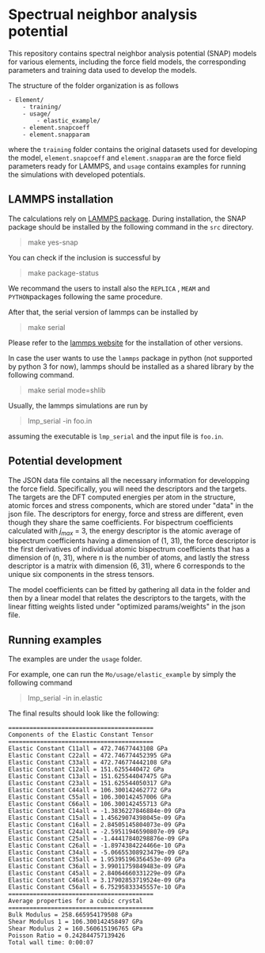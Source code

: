 # Spectrual neighbor analysis potential 


This repository contains spectral neighbor analysis potential (SNAP) models for 
various elements, including the force field models, the corresponding parameters and training data used to develop the models. 

The structure of the folder organization is as follows

```
- Element/
    - training/
    - usage/
        - elastic_example/
    - element.snapcoeff
    - element.snapparam
```
where the `training` folder contains the original datasets used for developing the model, `element.snapcoeff` and `element.snapparam` are the force field parameters ready for LAMMPS, and `usage` contains examples for running the simulations with developed potentials. 


## LAMMPS installation 
The calculations rely on [LAMMPS package](http://lammps.sandia.gov/). During installation, the SNAP package should be installed by the following command in the `src` directory. 
> make yes-snap

You can check if the inclusion is successful by 
> make package-status

We recommand the users to install also the `REPLICA` , `MEAM` and `PYTHON`packages following the same procedure. 

After that, the serial version of lammps can be installed by 
> make serial 

Please refer to the [lammps website](http://lammps.sandia.gov/) for the installation of other versions.

In case the user wants to use the `lammps` package in python (not supported by python 3 for now), lammps should be installed as a shared library by the following command.
> make serial mode=shlib

Usually, the lammps simulations are run by 
> lmp_serial -in foo.in

assuming the executable is `lmp_serial` and the input file is `foo.in`.


## Potential development

The JSON data file contains all the necessary information for developping the force field. Specifically, you will need the descriptors and the targets. The targets are the DFT computed energies per atom in the structure, atomic forces and stress components, which are stored under "data" in the json file. The descriptors for energy, force and stress are different, even though they share the same coefficients. For bispectrum coefficients calculated with $j_{max}$ = 3, the energy descriptor is the atomic average of bispectrum coefficients having a dimension of (1, 31), the force descriptor is the first derivatives of individual atomic bispectrum coefficients that has a dimension of (n, 31), where n is the number of atoms, and lastly the stress descriptor is a matrix with dimension (6, 31), where 6 corresponds to the unique six components in the stress tensors.

The model coefficients can be fitted by gathering all data in the folder and then by a linear model that relates the descriptors to the targets, with the linear fitting weights listed under "optimized params/weights" in the json file. 


## Running examples

The examples are under the `usage` folder. 

For example, one can run the `Mo/usage/elastic_example` by simply the following command
> lmp_serial -in in.elastic 

The final results should look like the following:

```
=========================================
Components of the Elastic Constant Tensor
=========================================
Elastic Constant C11all = 472.74677443108 GPa
Elastic Constant C22all = 472.746774452395 GPa
Elastic Constant C33all = 472.746774442108 GPa
Elastic Constant C12all = 151.6255440472 GPa
Elastic Constant C13all = 151.625544047475 GPa
Elastic Constant C23all = 151.625544050317 GPa
Elastic Constant C44all = 106.300142462772 GPa
Elastic Constant C55all = 106.300142457006 GPa
Elastic Constant C66all = 106.300142455713 GPa
Elastic Constant C14all = -1.3836227846884e-09 GPa
Elastic Constant C15all = 1.45629074398045e-09 GPa
Elastic Constant C16all = 2.84505145804073e-09 GPa
Elastic Constant C24all = -2.59511946590807e-09 GPa
Elastic Constant C25all = -1.44417840298876e-09 GPa
Elastic Constant C26all = -1.8974384224466e-10 GPa
Elastic Constant C34all = -5.06655308923479e-09 GPa
Elastic Constant C35all = 1.95395196356453e-09 GPa
Elastic Constant C36all = 3.99011759849483e-09 GPa
Elastic Constant C45all = 2.84064660331229e-09 GPa
Elastic Constant C46all = 3.17902853719524e-09 GPa
Elastic Constant C56all = 6.75295833345557e-10 GPa
=========================================
Average properties for a cubic crystal
=========================================
Bulk Modulus = 258.665954179508 GPa
Shear Modulus 1 = 106.300142458497 GPa
Shear Modulus 2 = 160.560615196765 GPa
Poisson Ratio = 0.242844757139426
Total wall time: 0:00:07

```


